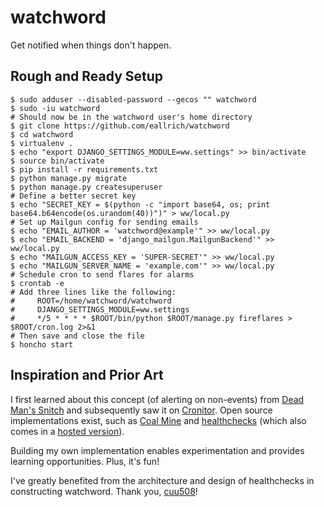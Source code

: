 watchword
=========

Get notified when things don't happen.

Rough and Ready Setup
---------------------
```shell
$ sudo adduser --disabled-password --gecos "" watchword
$ sudo -iu watchword
# Should now be in the watchword user's home directory
$ git clone https://github.com/eallrich/watchword
$ cd watchword
$ virtualenv .
$ echo "export DJANGO_SETTINGS_MODULE=ww.settings" >> bin/activate
$ source bin/activate
$ pip install -r requirements.txt
$ python manage.py migrate
$ python manage.py createsuperuser
# Define a better secret key
$ echo "SECRET_KEY = $(python -c "import base64, os; print base64.b64encode(os.urandom(40))")" > ww/local.py
# Set up Mailgun config for sending emails
$ echo "EMAIL_AUTHOR = 'watchword@example'" >> ww/local.py
$ echo "EMAIL_BACKEND = 'django_mailgun.MailgunBackend'" >> ww/local.py
$ echo "MAILGUN_ACCESS_KEY = 'SUPER-SECRET'" >> ww/local.py
$ echo "MAILGUN_SERVER_NAME = 'example.com'" >> ww/local.py
# Schedule cron to send flares for alarms
$ crontab -e
# Add three lines like the following:
#     ROOT=/home/watchword/watchword
#     DJANGO_SETTINGS_MODULE=ww.settings
#     */5 * * * * $ROOT/bin/python $ROOT/manage.py fireflares > $ROOT/cron.log 2>&1
# Then save and close the file
$ honcho start
```

Inspiration and Prior Art
-------------------------
I first learned about this concept (of alerting on non-events) from
[Dead Man's Snitch](https://deadmanssnitch.com/) and subsequently saw it on
[Cronitor](https://cronitor.io/). Open source implementations exist, such as
[Coal Mine](https://github.com/quantopian/coal-mine) and
[healthchecks](https://github.com/healthchecks/healthchecks) (which also comes
in a [hosted version](https://healthchecks.io/)).

Building my own implementation enables experimentation and provides learning
opportunities. Plus, it's fun!

I've greatly benefited from the architecture and design of healthchecks in
constructing watchword. Thank you, [cuu508](https://github.com/cuu508)!
